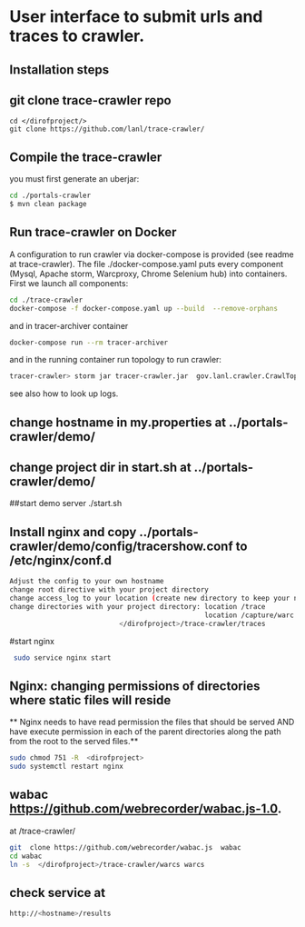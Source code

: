 # User interface to submit urls and traces to crawler.
## Installation steps
## git clone trace-crawler repo
```
cd </dirofproject/>
git clone https://github.com/lanl/trace-crawler/
```
## Compile the trace-crawler

 you must first generate an uberjar:

``` sh
cd ./portals-crawler
$ mvn clean package
```  
## Run trace-crawler  on Docker
A configuration to run crawler via docker-compose is provided (see readme at trace-crawler). 
The file ./docker-compose.yaml puts every component (Mysql, Apache storm, Warcproxy, Chrome Selenium hub) into  containers.
First we launch all components:

``` sh
cd ./trace-crawler
docker-compose -f docker-compose.yaml up --build  --remove-orphans
```
and in tracer-archiver container
``` sh
docker-compose run --rm tracer-archiver
```
and in the running container run topology to run crawler:
``` sh
tracer-crawler> storm jar tracer-crawler.jar  gov.lanl.crawler.CrawlTopology -conf crawler-conf-docker.yaml
```
see also how to look up logs. 

## change hostname in my.properties at ../portals-crawler/demo/
## change project dir in start.sh at ../portals-crawler/demo/

##start demo server
./start.sh 

## Install nginx and copy ../portals-crawler/demo/config/tracershow.conf to /etc/nginx/conf.d
``` sh
Adjust the config to your own hostname
change root directive with your project directory
change access_log to your location (create new directory to keep your nginx logs) 
change directories with your project directory: location /trace 
                                                location /capture/warc 
                           </dirofproject>/trace-crawler/traces
```
#start nginx
``` sh
 sudo service nginx start
```
## Nginx: changing permissions of directories where static files will reside
** Nginx needs to have read permission the files that should be served AND have execute permission in each of the parent directories along the path from the root to the served files.**
``` sh
sudo chmod 751 -R  <dirofproject>
sudo systemctl restart nginx
```
## wabac https://github.com/webrecorder/wabac.js-1.0.
at </dirofproject>/trace-crawler/ 
``` sh
git  clone https://github.com/webrecorder/wabac.js  wabac
cd wabac
ln -s  </dirofproject>/trace-crawler/warcs warcs

```
## check service at
``` sh
http://<hostname>/results

```

 
